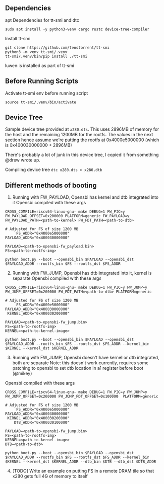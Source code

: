 ## Dependencies
apt Dependencies for tt-smi and dtc
```
sudo apt install -y python3-venv cargo rustc device-tree-compiler
```

Install tt-smi
```
git clone https://github.com/tenstorrent/tt-smi
python3 -m venv tt-smi/.venv
tt-smi/.venv/bin/pip install ./tt-smi
```

luwen is installed as part of tt-smi

## Before Running Scripts
Activate tt-smi env before running script
```
source tt-smi/.venv/bin/activate
```

## Device Tree
Sample device tree provided at `x280.dts`. This uses 2896MB of memory for the
host and the remaining 1200MB for the rootfs. The values in the next section
hence assume we're putting the rootfs at 0x4000e5000000 (which is
0x400030000000 + 2896MB)

There's probably a lot of junk in this device tree, I copied it from something
@drew wrote up.

Compiling device tree `dtc x280.dts > x280.dtb`


## Different methods of booting
1. Running with FW_PAYLOAD, Opensbi has kernel and dtb integrated into it
Opensbi compiled with these args
```
CROSS_COMPILE=riscv64-linux-gnu- make DEBUG=1 FW_PIC=y FW_PAYLOAD_OFFSET=0x200000 PLATFORM=generic FW_PAYLOAD=y FW_PAYLOAD_PATH=<path-to-kernel> FW_FDT_PATH=<path-to-dtb>
```

```
# Adjusted for FS of size 1200 MB
     FS_ADDR="0x4000e5000000"
PAYLOAD_ADDR="0x400030000000"

PAYLOAD=<path-to-opensbi-fw_payload.bin>
FS=<path-to-rootfs-img>

python boot.py --boot --opensbi_bin $PAYLOAD --opensbi_dst $PAYLOAD_ADDR --rootfs_bin $FS --rootfs_dst $FS_ADDR
```

2. Running with FW_JUMP, Opensbi has dtb integrated into it, kernel is separate
Opensbi compiled with these args
```
CROSS_COMPILE=riscv64-linux-gnu- make DEBUG=1 FW_PIC=y FW_JUMP=y FW_JUMP_OFFSET=0x200000 FW_FDT_PATH=<path-to-dtb> PLATFORM=generic
```

```
# Adjusted for FS of size 1200 MB
     FS_ADDR="0x4000e5000000"
PAYLOAD_ADDR="0x400030000000"
 KERNEL_ADDR="0x400030200000"

PAYLOAD=<path-to-opensbi-fw_jump.bin>
FS=<path-to-rootfs-img>
KERNEL=<path-to-kernel-image>

python boot.py --boot --opensbi_bin $PAYLOAD --opensbi_dst $PAYLOAD_ADDR --rootfs_bin $FS --rootfs_dst $FS_ADDR --kernel_bin $KERNEL --kernel_dst $KERNEL_ADDR
```

3. Running with FW_JUMP, Opensbi doesn't have kernel or dtb integrated, both are separate
Note: this doesn't work currently, requires some patching to opensbi to set dtb
location in a1 register before boot (@mikey)

Opensbi compiled with these args
```
CROSS_COMPILE=riscv64-linux-gnu- make DEBUG=1 FW_PIC=y FW_JUMP=y FW_JUMP_OFFSET=0x200000 FW_JUMP_FDT_OFFSET=0x100000  PLATFORM=generic
```

```
# Adjusted for FS of size 1200 MB
     FS_ADDR="0x4000e5000000"
PAYLOAD_ADDR="0x400030000000"
 KERNEL_ADDR="0x400030200000"
    DTB_ADDR="0x400030100000"

PAYLOAD=<path-to-opensbi-fw_jump.bin>
FS=<path-to-rootfs-img>
KERNEL=<path-to-kernel-image>
DTB=<path-to-dtb>

python boot.py --boot --opensbi_bin $PAYLOAD --opensbi_dst $PAYLOAD_ADDR --rootfs_bin $FS --rootfs_dst $FS_ADDR --kernel_bin $KERNEL --kernel_dst $KERNEL_ADDR --dtb_bin $DTB --dtb_dst $DTB_ADDR 

```

4. [TODO] Write an example on putting FS in a remote DRAM tile so that x280
   gets full 4G of memory to itself
